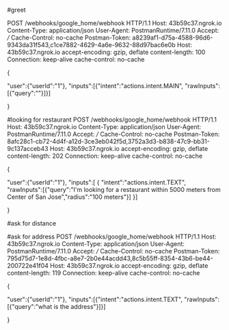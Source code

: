 
#greet

POST /webhooks/google_home/webhook HTTP/1.1
Host: 43b59c37.ngrok.io
Content-Type: application/json
User-Agent: PostmanRuntime/7.11.0
Accept: */*
Cache-Control: no-cache
Postman-Token: a8239af1-d75a-4588-96d6-9343da31f543,c1ce7882-4629-4a6e-9632-88d97bac6e0b
Host: 43b59c37.ngrok.io
accept-encoding: gzip, deflate
content-length: 100
Connection: keep-alive
cache-control: no-cache

{

"user":{"userId":"1"},
"inputs":[{"intent":"actions.intent.MAIN",
"rawInputs":[{"query":""}]}]

}


#looking for restaurant
POST /webhooks/google_home/webhook HTTP/1.1
Host: 43b59c37.ngrok.io
Content-Type: application/json
User-Agent: PostmanRuntime/7.11.0
Accept: */*
Cache-Control: no-cache
Postman-Token: 8afc28c1-cb72-4d4f-a12d-3ce3eb042f5d,3752a3d3-b838-47c9-bb31-9c137acceb43
Host: 43b59c37.ngrok.io
accept-encoding: gzip, deflate
content-length: 202
Connection: keep-alive
cache-control: no-cache

{

"user":{"userId":"1"},
"inputs":[
	{
		"intent":"actions.intent.TEXT",
		"rawInputs":[{"query":"I'm looking for a restaurant within 5000 meters from Center of San Jose","radius":"100 meters"}]
	}]

}


#ask for distance

#ask for address
POST /webhooks/google_home/webhook HTTP/1.1
Host: 43b59c37.ngrok.io
Content-Type: application/json
User-Agent: PostmanRuntime/7.11.0
Accept: */*
Cache-Control: no-cache
Postman-Token: 795d75d7-1e8d-4fbc-a8e7-2b0e44acdd43,8c5b55ff-8354-43b6-be44-200722e41f04
Host: 43b59c37.ngrok.io
accept-encoding: gzip, deflate
content-length: 119
Connection: keep-alive
cache-control: no-cache

{

"user":{"userId":"1"},
"inputs":[{"intent":"actions.intent.TEXT",
"rawInputs":[{"query":"what is the address"}]}]

}